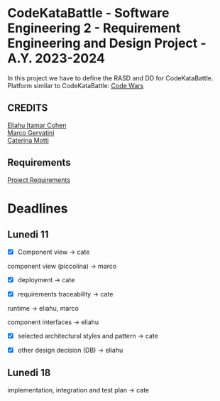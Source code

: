 # CodeKataBattle - Software Engineering 2 - Requirement Engineering and Design Project - A.Y. 2023-2024    
In this project we have to define the RASD and DD for CodeKataBattle.  
Platform similar to CodeKataBattle: [Code Wars](https://www.codewars.com/)  
## CREDITS  
[Eliahu Itamar Cohen](https://github.com/EliahuC)  
[Marco Gervatini](https://github.com/Shift007)  
[Caterina Motti](https://github.com/mttcrn)  

## Requirements
[Project Requirements](https://github.com/mttcrn/Cohen-Gervatini-Motti/blob/main/Assignment%20RDD%20AY%202023-2024.pdf)  

# Deadlines
## Lunedi 11

- [x] Component view -> cate 

component view (piccolina) -> marco

- [x] deployment -> cate

- [x] requirements traceability -> cate

runtime -> eliahu, marco

component interfaces -> eliahu

- [x] selected architectural styles and pattern -> cate

- [x] other design decision (DB) -> eliahu

## Lunedi 18
implementation, integration and test plan -> cate


